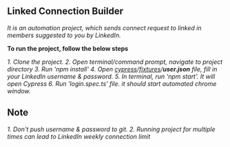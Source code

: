 ## **Linked Connection Builder**
*It is an automation project, which sends connect request to linked in members suggested to you by LinkedIn.*

**To run the project, follow the below steps** 

*1. Clone the project.
 2. Open terminal/command prompt, navigate to project directory
 3. Run 'npm install'
 4. Open  [cypress](https://github.com/vivekkushwaha66/linked-connection-builder/tree/master/cypress)/[fixtures](https://github.com/vivekkushwaha66/linked-connection-builder/tree/master/cypress/fixtures)/**user.json** file, fill in your LinkedIn username & password.
 5. In terminal, run 'npm start'. It will open Cypress
 6. Run 'login.spec.ts' file. it should start automated chrome window.*

## Note

 *1. *Don't push username & password to git.
 2.  Running project for multiple times can lead to LinkedIn weekly connection limit**
